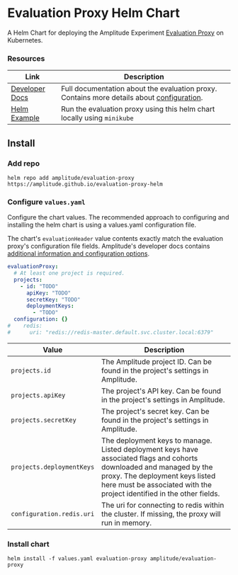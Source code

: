 # Evaluation Proxy Helm Chart

A Helm Chart for deploying the Amplitude Experiment [Evaluation Proxy](https://docs.developers.amplitude.com) on Kubernetes.

### Resources

| Link                                                                                      | Description                                                                                                                                                                        |
|-------------------------------------------------------------------------------------------|------------------------------------------------------------------------------------------------------------------------------------------------------------------------------------|
| [Developer Docs](https://docs.developers.amplitude.com/experiment/infra/evaluation-proxy) | Full documentation about the evaluation proxy. Contains more details about [configuration](https://docs.developers.amplitude.com/experiment/infra/evaluation-proxy#configuration). |
| [Helm Example](https://github.com/amplitude/tree/main/example)                            | Run the evaluation proxy using this helm chart locally using `minikube`                                                                                                            |


## Install

### Add repo

```
helm repo add amplitude/evaluation-proxy https://amplitude.github.io/evaluation-proxy-helm
```

### Configure `values.yaml`

Configure the chart values. The recommended approach to configuring and installing the helm chart is using a values.yaml configuration file.

The chart's `evaluationHeader` value contents exactly match the evaluation proxy's configuration file fields. Amplitude's developer docs contains [additional information and configuration options](https://docs.developers.amplitude.com/experiment/infra/evaluation-proxy#configuration).

```yaml
evaluationProxy:
  # At least one project is required.
  projects:
    - id: "TODO"
      apiKey: "TODO"
      secretKey: "TODO"
      deploymentKeys:
        - "TODO"
  configuration: {}
#    redis:
#      uri: "redis://redis-master.default.svc.cluster.local:6379"
```

| Value                     | Description                                                                                                                                                                                                                      |
|---------------------------|----------------------------------------------------------------------------------------------------------------------------------------------------------------------------------------------------------------------------------|
| `projects.id`             | The Amplitude project ID. Can be found in the project's settings in Amplitude.                                                                                                                                                   |
| `projects.apiKey`         | The project's API key. Can be found in the project's settings in Amplitude.                                                                                                                                                      |
| `projects.secretKey`      | The project's secret key. Can be found in the project's settings in Amplitude.                                                                                                                                                   |
| `projects.deploymentKeys` | The deployment keys to manage. Listed deployment keys have associated flags and cohorts downloaded and managed by the proxy. The deployment keys listed here must be associated with the project identified in the other fields. |
| `configuration.redis.uri` | The uri for connecting to redis within the cluster. If missing, the proxy will run in memory.                                                                                                                                    |

### Install chart

```
helm install -f values.yaml evaluation-proxy amplitude/evaluation-proxy
```
